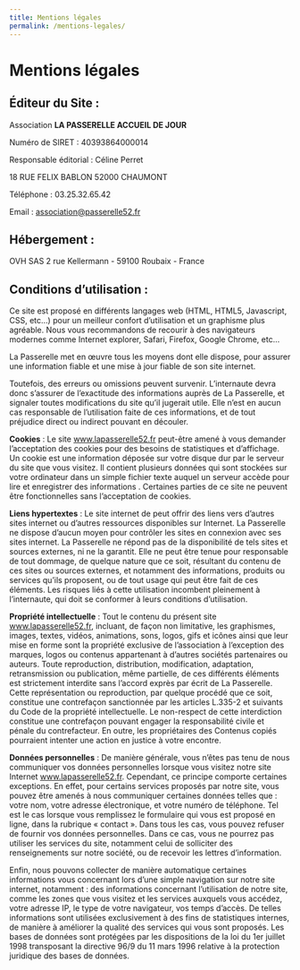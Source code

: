 ```yaml
---
title: Mentions légales
permalink: /mentions-legales/
---
```


# Mentions légales

## Éditeur du Site :

Association **LA PASSERELLE ACCUEIL DE JOUR**

Numéro de SIRET : 40393864000014

Responsable éditorial : Céline Perret

18 RUE FELIX BABLON 52000 CHAUMONT

Téléphone : 03.25.32.65.42

Email : association@passerelle52.fr

## Hébergement :

OVH SAS
2 rue Kellermann - 59100 Roubaix - France

## Conditions d’utilisation :

Ce site est proposé en différents langages web (HTML, HTML5, Javascript, CSS, etc…) pour un meilleur confort d’utilisation et un graphisme plus agréable.
Nous vous recommandons de recourir à des navigateurs modernes comme Internet explorer, Safari, Firefox, Google Chrome, etc…

La Passerelle met en œuvre tous les moyens dont elle dispose, pour assurer une information fiable et une mise à jour fiable de son site internet.

Toutefois, des erreurs ou omissions peuvent survenir. L’internaute devra donc s’assurer de l’exactitude des informations auprès de La Passerelle, et signaler toutes modifications du site qu’il jugerait utile. Elle n’est en aucun cas responsable de l’utilisation faite de ces informations, et de tout préjudice direct ou indirect pouvant en découler.

**Cookies** : Le site www.lapasserelle52.fr peut-être amené à vous demander l’acceptation des cookies pour des besoins de statistiques et d’affichage. Un cookie est une information déposée sur votre disque dur par le serveur du site que vous visitez. Il contient plusieurs données qui sont stockées sur votre ordinateur dans un simple fichier texte auquel un serveur accède pour lire et enregistrer des informations . Certaines parties de ce site ne peuvent être fonctionnelles sans l’acceptation de cookies.

**Liens hypertextes** : Le site internet de peut offrir des liens vers d’autres sites internet ou d’autres ressources disponibles sur Internet. La Passerelle ne dispose d’aucun moyen pour contrôler les sites en connexion avec ses sites internet. La Passerelle ne répond pas de la disponibilité de tels sites et sources externes, ni ne la garantit. Elle ne peut être tenue pour responsable de tout dommage, de quelque nature que ce soit, résultant du contenu de ces sites ou sources externes, et notamment des informations, produits ou services qu’ils proposent, ou de tout usage qui peut être fait de ces éléments. Les risques liés à cette utilisation incombent pleinement à l’internaute, qui doit se conformer à leurs conditions d’utilisation.

**Propriété intellectuelle** : Tout le contenu du présent site www.lapasserelle52.fr, incluant, de façon non limitative, les graphismes, images, textes, vidéos, animations, sons, logos, gifs et icônes ainsi que leur mise en forme sont la propriété exclusive de l’association à l’exception des marques, logos ou contenus appartenant à d’autres sociétés partenaires ou auteurs.
Toute reproduction, distribution, modification, adaptation, retransmission ou publication, même partielle, de ces différents éléments est strictement interdite sans l’accord exprès par écrit de La Passerelle. Cette représentation ou reproduction, par quelque procédé que ce soit, constitue une contrefaçon sanctionnée par les articles L.335-2 et suivants du Code de la propriété intellectuelle. Le non-respect de cette interdiction constitue une contrefaçon pouvant engager la responsabilité civile et pénale du contrefacteur. En outre, les propriétaires des Contenus copiés pourraient intenter une action en justice à votre encontre.

**Données personnelles** : De manière générale, vous n’êtes pas tenu de nous communiquer vos données personnelles lorsque vous visitez notre site Internet www.lapasserelle52.fr. Cependant, ce principe comporte certaines exceptions. En effet, pour certains services proposés par notre site, vous pouvez être amenés à nous communiquer certaines données telles que : votre nom, votre adresse électronique, et votre numéro de téléphone. Tel est le cas lorsque vous remplissez le formulaire qui vous est proposé en ligne, dans la rubrique « contact ». Dans tous les cas, vous pouvez refuser de fournir vos données personnelles. Dans ce cas, vous ne pourrez pas utiliser les services du site, notamment celui de solliciter des renseignements sur notre société, ou de recevoir les lettres d’information.

Enfin, nous pouvons collecter de manière automatique certaines informations vous concernant lors d’une simple navigation sur notre site internet, notamment : des informations concernant l’utilisation de notre site, comme les zones que vous visitez et les services auxquels vous accédez, votre adresse IP, le type de votre navigateur, vos temps d’accès. De telles informations sont utilisées exclusivement à des fins de statistiques internes, de manière à améliorer la qualité des services qui vous sont proposés. Les bases de données sont protégées par les dispositions de la loi du 1er juillet 1998 transposant la directive 96/9 du 11 mars 1996 relative à la protection juridique des bases de données.
